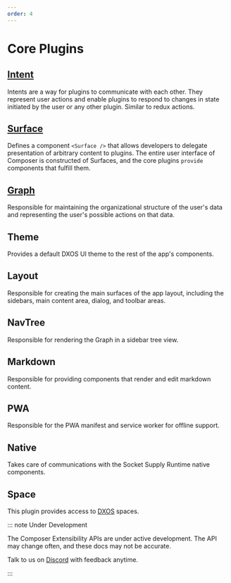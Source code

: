 ```yaml
---
order: 4
---
```


# Core Plugins

## [Intent](intent.md)

Intents are a way for plugins to communicate with each other. They represent user actions and enable plugins to respond to changes in state initiated by the user or any other plugin. Similar to redux actions.

## [Surface](surface.md)

Defines a component `<Surface />` that allows developers to delegate presentation of arbitrary content to plugins. The entire user interface of Composer is constructed of Surfaces, and the core plugins `provide` components that fulfill them.

## [Graph](graph.md)

Responsible for maintaining the organizational structure of the user's data and representing the user's possible actions on that data.

## Theme

Provides a default DXOS UI theme to the rest of the app's components.

## Layout

Responsible for creating the main surfaces of the app layout, including the sidebars, main content area, dialog, and toolbar areas.

## NavTree

Responsible for rendering the Graph in a sidebar tree view.

## Markdown

Responsible for providing components that render and edit markdown content.

## PWA

Responsible for the PWA manifest and service worker for offline support.

## Native

Takes care of communications with the Socket Supply Runtime native components.

## Space

This plugin provides access to [DXOS](https://dxos.org) spaces.

::: note Under Development

The Composer Extensibility APIs are under active development. The API may change often, and these docs may not be accurate.

Talk to us on [Discord](https://dxos.org/discord) with feedback anytime.

:::

